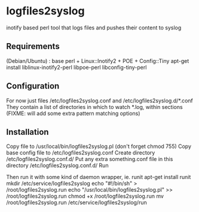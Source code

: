 logfiles2syslog
===============

inotify based perl tool that logs files and pushes their content to syslog


Requirements
------------

(Debian/Ubuntu) : base perl + Linux::Inotify2 + POE + Config::Tiny
apt-get install liblinux-inotify2-perl libpoe-perl libconfig-tiny-perl

Configuration
-------------

For now just files /etc/logfiles2syslog.conf and /etc/logfiles2syslog.d/*.conf
They contain a list of directories in which to watch *.log, within sections
(FIXME: will add some extra pattern matching options)

Installation
------------

Copy file to /usr/local/bin/logfiles2syslog.pl (don't forget chmod 755)
Copy base config file to /etc/logfiles2syslog.conf
Create directory /etc/logfiles2syslog.conf.d/
Put any extra something.conf file in this directory /etc/logfiles2syslog.conf.d/
Run

Then run it with some kind of daemon wrapper, ie. runit
apt-get install runit
mkdir /etc/service/logfiles2syslog
echo "#!/bin/sh" > /root/logfiles2syslog.run
echo "/usr/local/bin/logfiles2syslog.pl" >> /root/logfiles2syslog.run
chmod +x /root/logfiles2syslog.run
mv /root/logfiles2syslog.run /etc/service/logfiles2syslog/run
